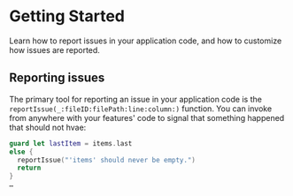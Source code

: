 # Getting Started

Learn how to report issues in your application code, and how to customize how issues are reported.

## Reporting issues

The primary tool for reporting an issue in your application code is the 
``reportIssue(_:fileID:filePath:line:column:)`` function. You can invoke from anywhere with your
features' code to signal that something happened that should not hvae:

```swift
guard let lastItem = items.last
else {
  reportIssue("'items' should never be empty.")
  return 
}
…
```

